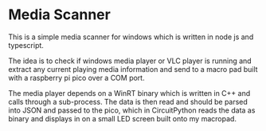 # Media Scanner

This is a simple media scanner for windows which is written in node js and typescript.  

The idea is to check if windows media player or VLC player is running and extract any current playing media information and send to a macro pad built with a raspberry pi pico over a COM port.  

The media player depends on a WinRT binary which is written in C++ and calls through a sub-process. The data is then read and should be parsed into JSON and passed to the pico, which in CircuitPython reads the data as binary and displays in on a small LED screen built onto my macropad.